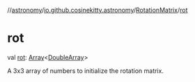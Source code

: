 //[astronomy](../../../index.md)/[io.github.cosinekitty.astronomy](../index.md)/[RotationMatrix](index.md)/[rot](rot.md)

# rot

val [rot](rot.md): [Array](https://kotlinlang.org/api/latest/jvm/stdlib/kotlin/-array/index.html)&lt;[DoubleArray](https://kotlinlang.org/api/latest/jvm/stdlib/kotlin/-double-array/index.html)&gt;

A 3x3 array of numbers to initialize the rotation matrix.
